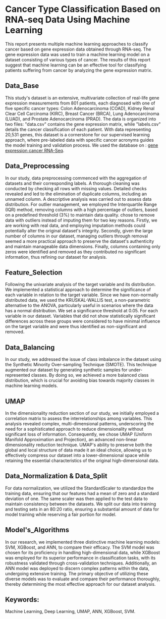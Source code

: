# Cancer Type Classification Based on RNA-seq Data Using Machine Learning

This report presents multiple machine learning approaches to classify cancer based on gene expression data obtained through RNA-seq. The gene expression data was used to train a machine learning model on a dataset consisting of various types of cancer. The results of this report suggest that machine learning can be an effective tool for classifying patients suffering from cancer by analyzing the gene expression matrix.

## Data_Base

This study's dataset is an extensive, multivariate collection of real-life gene expression measurements from 801 patients, each diagnosed with one of five specific cancer types: Colon Adenocarcinoma (COAD), Kidney Renal Clear Cell Carcinoma (KIRC), Breast Cancer (BRCA), Lung Adenocarcinoma (LUAD), and Prostate Adenocarcinoma (PRAD). The data is organized into two files: "data.csv" contains the gene expression matrix, while "labels.csv" details the cancer classification of each patient. With data representing 20,531 genes, this dataset is a cornerstone for our supervised learning approach, where pre-labeled data with specific cancer acronyms guides the model training and validation process.
We used the database on : [gene expression cancer RNA-Seq](https://archive.ics.uci.edu/dataset/401/gene+expression+cancer+rna+seq).

## Data_Preprocessing

In our study, data preprocessing commenced with the aggregation of datasets and their corresponding labels. A thorough cleaning was conducted by checking all rows with missing values. Detailed checks revealed and led to the elimination of duplicate columns, including an unnamed column. A descriptive analysis was carried out to assess data distribution. For outlier management, we employed the Interquartile Range (IQR) method, removing columns with a high percentage of outliers, based on a predefined threshold (3%) to maintain data quality. chose to remove data with outliers instead of imputing them for two key reasons. Firstly, we are working with real data, and employing imputation methods could potentially alter the original dataset's integrity. Secondly, given the large number of columns in our dataset, managing outliers through removal seemed a more practical approach to preserve the dataset's authenticity and maintain manageable data dimensions. Finally, columns containing only zeros were identified and removed as they contributed no significant information, thus refining our dataset for analysis.

## Feature_Selection

Following the univariate analysis of the target variable and its distribution. We implemented a statistical approach to determine the significance of each variable in relation to the target variable. Since we have non-normally distributed data, we used the KRUSKAL-WALLIS test, a non-parametric alternative to the ANOVA, particularly useful in scenarios where the data has a normal distribution. We set a significance threshold at 0.05. For each variable in our dataset. Variables that did not show statistically significant differences across these groups were considered to have minimal influence on the target variable and were thus identified as non-significant and removed. 

## Data_Balancing

In our study, we addressed the issue of class imbalance in the dataset using the Synthetic Minority Over-sampling Technique (SMOTE). This technique augmented our dataset by generating synthetic samples for under-represented classes. By doing so, we achieved a more balanced class distribution, which is crucial for avoiding bias towards majority classes in machine learning models.

## UMAP

In the dimensionality reduction section of our study, we initially employed a correlation matrix to assess the interrelationships among variables. This analysis revealed complex, multi-dimensional patterns, underscoring the need for a sophisticated approach to reduce dimensionality without significant loss of information. Consequently, we chose UMAP (Uniform Manifold Approximation and Projection), an advanced non-linear dimensionality reduction technique. UMAP's ability to preserve both the global and local structure of data made it an ideal choice, allowing us to effectively compress our dataset into a lower-dimensional space while retaining the essential characteristics of the original high-dimensional data.

## Data_Normalization & Data_Split

For data normalization, we utilized the StandardScaler to standardize the training data, ensuring that our features had a mean of zero and a standard deviation of one. The same scaler was then applied to the test data to maintain consistency between the datasets. We split our data into training and testing sets in an 80:20 ratio, ensuring a substantial amount of data for model training while reserving a fair portion for model.
## Model's_Algorithms

In our research, we implemented three distinctive machine learning models: SVM, XGBoost, and ANN, to compare their efficacy. The SVM model was chosen for its proficiency in handling high-dimensional data, while XGBoost was employed for its superior performance in classification tasks, with its robustness validated through cross-validation techniques. Additionally, an ANN model was deployed to discern complex patterns within the data, undergoing extensive training. The primary objective of utilizing these diverse models was to evaluate and compare their performance thoroughly, thereby determining the most effective approach for our dataset analysis.

## Keywords: 
Machine Learning, Deep Learning, UMAP, ANN, XGBoost, SVM.


